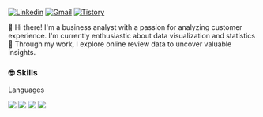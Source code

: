 [![Linkedin](https://img.shields.io/badge/Linkedin-Jiyeon_Hur-0A66C2?style=flat-square&logo=Linkedin&logoColor=white)](https://www.linkedin.com/in/jiyeon-hur-04a48923b/)
[![Gmail](https://img.shields.io/badge/Gmail-jinny6290@gmail.com-EA4335?style=flat-square&logo=Gmail&logoColor=white)](mailto:heojiyeon892@gmail.com)
[![Tistory](https://img.shields.io/badge/Tistory-JEE의기록장-FF5722?style=flat-square&logo=Tistory&logoColor=white)](https://hozyhozy.tistory.com/)



👋 Hi there! I'm a business analyst with a passion for analyzing customer experience. I'm currently enthusiastic about data visualization and statistics🎯 Through my work, I explore online review data to uncover valuable insights.


<!--
**hozyhozy/hozyhozy** is a ✨ _special_ ✨ repository because its `README.md` (this file) appears on your GitHub profile. ref> https://simpleicons.org/?q=tabl / https://velog.io/@hippohami/Git-README-%EA%BE%B8%EB%AF%B8%EA%B8%B0-%EB%B1%83%EC%A7%80-%EB%AA%A8%EC%9D%8C

Here are some ideas to get you started:

- 🔭 I’m currently working on ...
- 🌱 I’m currently learning SQL 
- 👯 I’m looking to collaborate on ...
- 🤔 I’m looking for help with ...
- 💬 Ask me about ...
- 📫 How to reach me: ...
- 😄 Pronouns: ...
- ⚡ Fun fact: ...
-->


### 🤓 Skills
Languages


<img src="https://img.shields.io/badge/Python-3776AB?style=flat-square&logo=Python&logoColor=white"/> <img src="https://img.shields.io/badge/MySQL-4479A1?style=flat-square&logo=MySQL&logoColor=white"/> <img src="https://img.shields.io/badge/R-276DC3?style=flat-square&logo=R&logoColor=white"/> <img src="https://img.shields.io/badge/Tableau-E97627?style=flat-square&logo=Tableau&logoColor=white"/>
